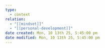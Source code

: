 ```yaml
---
type:
  - context
relation:
  - "[[mindset]]"
  - "[[personal-development]]"
date created: Mon, 10 13th 25, 5:45:00 pm
date modified: Mon, 10 13th 25, 5:45:00 pm
---
```

